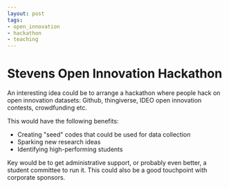 ```yaml
---
layout: post
tags:
- open_innovation
- hackathon
- teaching
---
```

# Stevens Open Innovation Hackathon
An interesting idea could be to arrange a hackathon where people hack on open innovation datasets: Github, thingiverse, IDEO open innovation contests, crowdfunding etc.

This would have the following benefits:
* Creating "seed" codes that could be used for data collection
* Sparking new research ideas
* Identifying high-performing students

Key would be to get administrative support, or probably even better, a student committee to run it. This could also be a good touchpoint with corporate sponsors.
